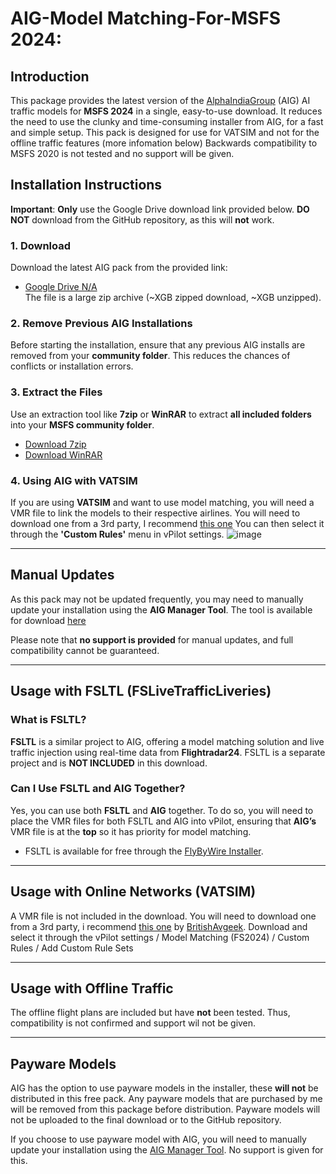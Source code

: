 # AIG-Model Matching-For-MSFS 2024: 

## Introduction

This package provides the latest version of the [AlphaIndiaGroup](https://www.alpha-india.net) (AIG) AI traffic models for **MSFS 2024** in a single, easy-to-use download. It reduces the need to use the clunky and time-consuming installer from AIG, for a fast and simple setup.
This pack is designed for use for VATSIM and not for the offline traffic features (more infomation below)
Backwards compatibility to MSFS 2020 is not tested and no support will be given.

## Installation Instructions

**Important**: **Only** use the Google Drive download link provided below. **DO NOT** download from the GitHub repository, as this will **not** work.

### 1. **Download**
   Download the latest AIG pack from the provided link:
   - [Google Drive N/A]()  
     The file is a large zip archive (~XGB zipped download, ~XGB unzipped).

### 2. **Remove Previous AIG Installations**
   Before starting the installation, ensure that any previous AIG installs are removed from your **community folder**. This reduces the chances of conflicts or installation errors.

### 3. **Extract the Files**
   Use an extraction tool like **7zip** or **WinRAR** to extract **all included folders** into your **MSFS community folder**.
   - [Download 7zip](https://www.7-zip.org/)
   - [Download WinRAR](https://www.win-rar.com/)

### 4. **Using AIG with VATSIM**
   If you are using **VATSIM** and want to use model matching, you will need a VMR file to link the models to their respective airlines. You will need to download one from a 3rd party, I recommend [this one](https://flightsim.to/file/23365/full-vatsim-aig-beta-model-matching) 
   You can then select it through the **'Custom Rules'** menu in vPilot settings. 
   ![image](https://github.com/user-attachments/assets/fad52638-a512-4d89-9ece-5569a06fedad)

---

## Manual Updates

As this pack may not be updated frequently, you may need to manually update your installation using the **AIG Manager Tool**. The tool is available for download [here](https://www.alpha-india.net/software/)

Please note that **no support is provided** for manual updates, and full compatibility cannot be guaranteed.

---

## Usage with FSLTL (FSLiveTrafficLiveries)

### What is FSLTL?

**FSLTL**  is a similar project to AIG, offering a model matching solution and live traffic injection using real-time data from **Flightradar24**. FSLTL is a separate project and is **NOT INCLUDED** in this download.

### Can I Use FSLTL and AIG Together?

Yes, you can use both **FSLTL** and **AIG** together. To do so, you will need to place the VMR files for both FSLTL and AIG into vPilot, ensuring that **AIG’s** VMR file is at the **top** so it has priority for model matching.

- FSLTL is available for free through the [FlyByWire Installer](https://api.flybywiresim.com/installer).

---

## Usage with Online Networks (VATSIM)

A VMR file is not included in the download. You will need to download one from a 3rd party, i recommend [this one](https://flightsim.to/file/23365/full-vatsim-aig-beta-model-matching) by [BritishAvgeek](https://www.youtube.com/@BritishAvgeek). 
Download and select it through the vPilot settings / Model Matching (FS2024) / Custom Rules / Add Custom Rule Sets

---

## Usage with Offline Traffic

The offline flight plans are included but have **not** been tested. Thus, compatibility is not confirmed and support wil not be given.

---

## Payware Models
AIG has the option to use payware  models in the installer, these **will not** be distributed in this free pack. Any payware models that are purchased by me will be removed from this package before distribution. Payware models will not be uploaded to the final download or to the GitHub repository.

If you choose to use payware model with AIG, you will need to manually update your installation using the [AIG Manager Tool](https://www.alpha-india.net/software/). No support is given for this.
